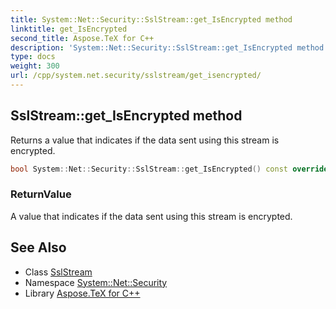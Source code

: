 ```yaml
---
title: System::Net::Security::SslStream::get_IsEncrypted method
linktitle: get_IsEncrypted
second_title: Aspose.TeX for C++
description: 'System::Net::Security::SslStream::get_IsEncrypted method. Returns a value that indicates if the data sent using this stream is encrypted in C++.'
type: docs
weight: 300
url: /cpp/system.net.security/sslstream/get_isencrypted/
---
```

## SslStream::get_IsEncrypted method


Returns a value that indicates if the data sent using this stream is encrypted.

```cpp
bool System::Net::Security::SslStream::get_IsEncrypted() const override
```


### ReturnValue

A value that indicates if the data sent using this stream is encrypted.

## See Also

* Class [SslStream](../)
* Namespace [System::Net::Security](../../)
* Library [Aspose.TeX for C++](../../../)
